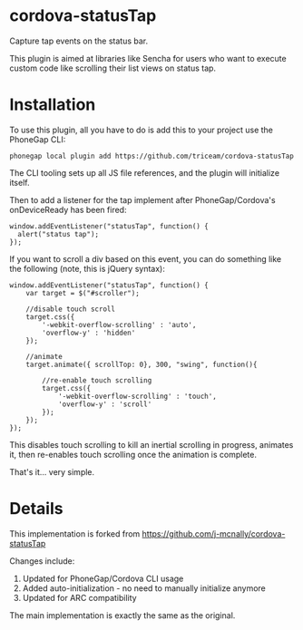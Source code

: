cordova-statusTap
=================

Capture tap events on the status bar.

This plugin is aimed at libraries like Sencha for users who want to execute custom code like scrolling their list views on status tap.

Installation
============

To use this plugin, all you have to do is add this to your project use the PhoneGap CLI:

```
phonegap local plugin add https://github.com/triceam/cordova-statusTap
```
The CLI tooling sets up all JS file references, and the plugin will initialize itself.  

Then to add a listener for the tap implement after PhoneGap/Cordova's onDeviceReady has been fired:

```
window.addEventListener("statusTap", function() {
  alert("status tap");
});
```

If you want to scroll a div based on this event, you can do something like the following (note, this is jQuery syntax):

```
window.addEventListener("statusTap", function() {
	var target = $("#scroller");
	
	//disable touch scroll
	target.css({
		'-webkit-overflow-scrolling' : 'auto',
		'overflow-y' : 'hidden'
	});
	
	//animate
	target.animate({ scrollTop: 0}, 300, "swing", function(){
		
		//re-enable touch scrolling
		target.css({
			'-webkit-overflow-scrolling' : 'touch',
			'overflow-y' : 'scroll'
		});
	});
});
```

This disables touch scrolling to kill an inertial scrolling in progress, animates it, then re-enables touch scrolling once the animation is complete.



That's it... very simple.


Details
============
This implementation is forked from https://github.com/j-mcnally/cordova-statusTap

Changes include:

1. Updated for PhoneGap/Cordova CLI usage
2. Added auto-initialization - no need to manually initialize anymore
3. Updated for ARC compatibility

The main implementation is exactly the same as the original.